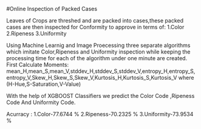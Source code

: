 #Online Inspection of Packed Cases

Leaves of Crops are threshed and are packed into cases,these packed cases are then inspected for Conformity to approve in terms of:
1.Color
2.Ripeness
3.Uniformity

Using Machine Learnig and Image Proecessing three separate algorithms which imitate Color,Ripeness and Uniformity inspection while keeping the processing time for each of the algorithm under one minute are created.
First Calculate Moments: mean_H,mean_S,mean_V,stddev_H,stddev_S,stddev_V,entropy_H,entropy_S,entropy_V,Skew_H,Skew_S,Skew_V,Kurtosis_H,Kurtosis_S,Kurtosis_V
where (H-Hue,S-Saturation,V-Value)

With the help of XGBOOST Classifiers we predict the Color Code ,Ripeness Code And Uniformity Code.

Acurracy :
1.Color-77.6744 %
2.Ripeness-70.2325 %
3.Uniformity-73.9534 %
